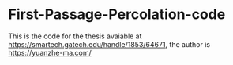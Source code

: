 # First-Passage-Percolation-code
This is the code for the thesis avaiable at https://smartech.gatech.edu/handle/1853/64671, the author is https://yuanzhe-ma.com/
